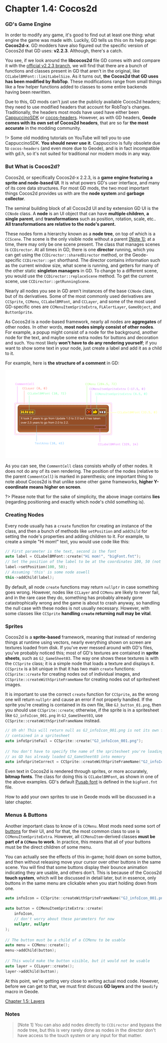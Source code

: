 # Chapter 1.4: Cocos2d

### GD's Game Engine

In order to modify any game, it's good to find out at least one thing: what engine the game was made with. Luckily, GD tells us this on its help page: **Cocos2d-x**. GD modders have also figured out the specific version of Cocos2d that GD uses: **v2.2.3**. Although, there's a catch.

You see, if we look around the **libcocos2d** file GD comes with and compare it with the [official v2.2.3 branch](https://github.com/cocos2d/cocos2d-x/tree/cocos2d-x-2.2.3/cocos2dx), we will find that there are a bunch of functions and classes present in GD that aren't in the original, like `CCLabelBMFont::limitLabelSize`. As it turns out, **the Cocos2d that GD uses has been modified by RobTop**. These modifications range from small things like a few helper functions added to classes to some entire backends having been rewritten.

Due to this, GD mods can't just use the publicly available Cocos2d headers; they need to use modified headers that account for RobTop's changes. Traditionally, the headers most mods have used have either been [CappuccinoSDK](https://github.com/AndreNIH/CappuccinoSDK/) or [cocos-headers](https://github.com/HJfod/cocos-headers/). However, as with GD headers, **Geode comes with its own set of Cocos2d headers**, that are so far **the most accurate** in the modding community.

!> Some old modding tutorials on YouTube will tell you to use CappuccinoSDK. **You should never use it**. Cappuccino is fully obsolete due to `cocos-headers` (and even more due to Geode), and is in fact incompatible with gd.h, so it's not suited for traditional nor modern mods in any way.

### But What is Cocos2d?

Cocos2d, or specifically Cocos2d-x 2.2.3, is a **game engine featuring a sprite and node-based UI**. It is what powers GD's user interface, and many of its core data structures. For most GD mods, the two most important things Cocos2d provides us with are the **node system** and **garbage collector**.

The seminal building block of all Cocos2d UI and by extension GD UI is the `CCNode` class. A **node** is an UI object that can have **multiple children**, **a single parent**, and **transformations** such as position, rotation, scale, etc.. **All transformations are relative to the node's parent.**

These nodes form a hierarchy known as a **node tree**, on top of which is a `CCScene`. The scene is the only visible node without a parent [[Note 1]](#Notes); at a time, there may only be one scene present. The class that manages scenes is `CCDirector`. At all times in GD, there is one **director** running, which you can get using the `CCDirector::sharedDirector` method, or the Geode-specific `CCDirector::get` shorthand. The director contains information such as the current window size, what scene is running, and getters for many of the other static **singleton managers** in GD. To change to a different scene, you would use the `CCDirector::replaceScene` method. To get the current scene, use `CCDirector::getRunningScene`.

Nearly all nodes you see in GD aren't instances of the base `CCNode` class, but of its derivatives. Some of the most commonly used derivatives are `CCSprite`, `CCMenu`, `CCLabelBMFont`, and `CCLayer`, and some of the most used GD-specific ones are `CCMenuItemSpriteExtra`, `FLAlertLayer`, `GameObject`, and `ButtonSprite`.

As Cocos2d is a node-based framework, nearly all nodes are **aggregates** of other nodes. In other words, **most nodes simply consist of other nodes**. For example, a popup might consist of a node for the background, another node for the text, and maybe some extra nodes for buttons and decoration and such. You most likely **won't have to do any rendering yourself**; if you want to show some text in your node, just create a label and add it as a child to it.

For example, here is **the structure of a comment** in GD:

<img src="./imgs/CommentCell_dissected.png" alt="Image showing the structure of a CommentCell in GD" />

As you can see, the `CommentCell` class consists wholly of other nodes. It does not do any of its own rendering. The position of the nodes (relative to the parent `CommentCell`) is marked in parenthesis; one important thing to note about Cocos2d is that unlike some other game frameworks, **higher Y-coordinate means higher on screen**.

?> Please note that for the sake of simplicity, the above image contains **lies** (regarding positioning and exactly which node's child something is).

### Creating Nodes

Every node usually has a `create` function for creating an instance of the class, and then a bunch of methods like `setPosition` and `addChild` for setting the node's properties and adding children to it. For example, to create a simple "Hi mom!" text, you would use code like this:

```cpp
// First parameter is the text, second is the font
auto label = CCLabelBMFont::create("Hi mom!", "bigFont.fnt");
// Set the position of the label to be at the coordinates 100, 50 (not pixels)
label->setPosition(100, 50);
// Assuming 'this' is some node aswell
this->addChild(label);
```

By default, all node `create` functions may return `nullptr` in case something goes wrong. However, nodes like `CCLayer` and `CCMenu` are likely to never fail, and in the rare case they do, something has probably already gone catastrophically wrong and the game is about to crash anyway, so handling the null case with these nodes is not usually necessary. However, with some classes like `CCSprite` **handling `create` returning null may be vital**.

### Sprites

Cocos2d is a **sprite-based** framework, meaning that instead of rendering things at runtime using vectors, nearly everything shown on screen are textures loaded from disk. If you've ever messed around with GD's files, you've probably noticed this; most of GD's textures are contained in **sprite sheets**, such as `GJ_GameSheet03`. The way one shows these textures is with the `CCSprite` class; it is a simple node that loads a texture and displays it. `CCSprite` is a bit unique in that it has two main `create` functions: `CCSprite::create` for creating nodes out of individual images, and `CCSprite::createWithSpriteFrameName` for creating nodes out of spritesheet images.

It is important to use the correct `create` function for `CCSprite`, as the wrong one will return `nullptr` and cause an error if not properly handled. If the sprite you're creating is contained in its own file, like `GJ_button_01.png`, then you should use `CCSprite::create`; otherwise, if the sprite is in a spritesheet like `GJ_infoIcon_001.png` in `GJ_GameSheet03`, use `CCSprite::createWithSpriteFrameName` instead.

```cpp
// Uh oh! This will return null as GJ_infoIcon_001.png is not its own file but 
// contained in a spritesheet
auto infoSpriteFail = CCSprite::create("GJ_infoIcon_001.png");

// You don't have to specify the name of the spritesheet you're loading from anywhere, 
// as GD has already loaded GJ_GameSheet03 into memory
auto infoSpriteCorrect = CCSprite::createWithSpriteFrameName("GJ_infoIcon_001.png");
```

Even text in Cocos2d is rendered through sprites, or more accurately, **bitmap fonts**. The class for doing this is `CCLabelBMFont`, as shown in one of the above examples. GD's default [Pusab font](https://www.fontsquirrel.com/fonts/pusab) is defined in the `bigFont.fnt` file.

How to add your own sprites to use in Geode mods will be discussed in a later chapter.

### Menus & Buttons

Another important class to know of is `CCMenu`. Most mods need some sort of [buttons](/tutorials/buttons.md) for their UI, and for that, the most common class to use is `CCMenuItemSpriteExtra`. However, all `CCMenuItem`-derived classes **must be part of a `CCMenu` to work**. In practice, this means that all of your buttons must be the direct children of some menu.

You can actually see the effects of this in-game; hold down on some button, and then without releasing move your cursor over other buttons in the same scene. You will find that some buttons display their bounce animation indicating they are usable, and others don't. This is because of the Cocos2d **touch system**, which will be discussed in detail later, but in essence, only buttons in the same menu are clickable when you start holding down from one.

```cpp
auto infoIcon = CCSprite::createWithSpriteFrameName("GJ_infoIcon_001.png");

auto button = CCMenuItemSpriteExtra::create(
    infoIcon,
    // don't worry about these parameters for now
    nullptr, nullptr
);

// The button must be a child of a CCMenu to be usable
auto menu = CCMenu::create();
menu->addChild(button);

// This would make the button visible, but it would not be usable
auto layer = CCLayer::create();
layer->addChild(button);
```

At this point, we're getting very close to writing actual mod code. However, before we can get to that, we must first discuss **GD layers** and the `$modify` macro in Geode.

[Chapter 1.5: Layers](/handbook/vol1/chap1_5.md)

### Notes

> [Note 1] You can also add nodes directly to `CCDirector` and bypass the node tree, but this is very rarely done as nodes in the director don't have access to the touch system or any input for that matter.
